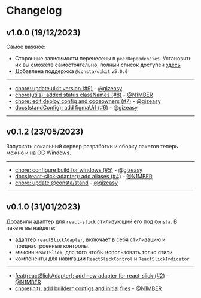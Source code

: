 # Changelog

## v1.0.0 (19/12/2023)
Самое важное:
- Сторонние зависимости перенесены в `peerDependencies`. Установить их вы сможете самостоятельно, полный список доступен [здесь](https://github.com/consta-design-system/react-slick-adapter/blob/master/package.json) 
- Добавлена поддержка `@consta/uikit` `v5.0.0`

---

- [chore: update uikit version (#9)](https://github.com/consta-design-system/react-slick-adapter/commit/dd222550f65b1769a3b879a1b1aa67af42979efe) - [@gizeasy](https://github.com/gizeasy)
- [chore(utils): added status classNames (#8)](https://github.com/consta-design-system/react-slick-adapter/commit/5f9d108fb03b3b85e018a8a127036809f16d857c) - [@N1MBER](https://github.com/N1MBER)
- [chore: edit deploy config and codeowners (#7)](https://github.com/consta-design-system/react-slick-adapter/commit/6e9f76ffdea8c0b5cd1ee62860a03d95e73fcc20) - [@gizeasy](https://github.com/gizeasy)
- [docs(standConfig): add figmaUrl (#6)](https://github.com/consta-design-system/react-slick-adapter/commit/f10ce1318666d627b30baf66227177ef656bdcad) - [@gizeasy](https://github.com/gizeasy)

--------------------

## v0.1.2 (23/05/2023)
Запускать локальный сервер разработки и сборку пакетов теперь можно и на ОС Windows.

---

- [chore: configure build for windows (#5)](https://github.com/consta-design-system/react-slick-adapter/commit/fc89e5bc9eb8f4394e76e57158a5c42f6442aad7) - [@gizeasy](https://github.com/gizeasy)
- [docs(react-slick-adapter): add aliases (#4)](https://github.com/consta-design-system/react-slick-adapter/commit/fff7358ff9914eb2649465cd63421f5b9ce4da26) - [@N1MBER](https://github.com/N1MBER)
- [chore: update @consta/stand](https://github.com/consta-design-system/react-slick-adapter/commit/ab91c19045ac6f7ad23d0ee953cf2fe98a052a4f) - [@gizeasy](https://github.com/gizeasy)


--------------------

## v0.1.0 (31/01/2023)
Добавили адаптер для `react-slick` стилизующий его под `Consta`. 
В пакете вы найдете: 
- адаптер `reactSlickAdapter`, включает в себя стилизацию и преднастроенные контролы.  
- миксин `ReactSlick`, для того чтобы использовать толко стили
- компоненты для навигации `ReactSlickControl` и `ReactSlickIndicator`

---

- [feat(reactSlickAdapter): add new adapter for react-slick (#2)](https://github.com/consta-design-system/react-slick-adapter/commit/c82ea8e57544fa9bf9fce2c74a12325c7017e85a) - [@N1MBER](https://github.com/N1MBER)
- [chore(init): add builder^ configs and initial files](https://github.com/consta-design-system/react-slick-adapter/commit/10f29b924272aa40ba29914404bab4e7bc348aed) - [@N1MBER](https://github.com/N1MBER)
